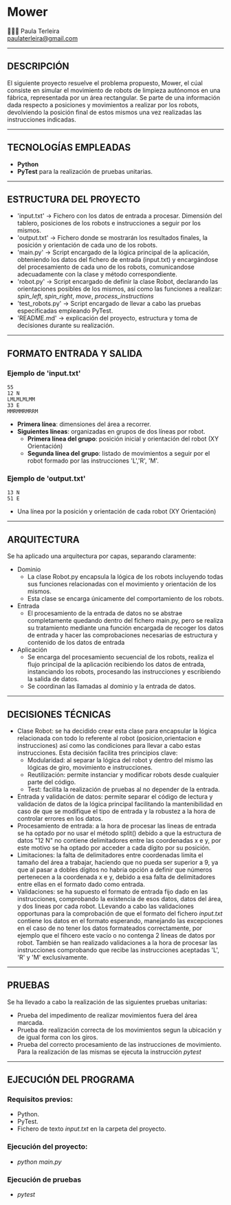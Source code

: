 # Mower
👩🏻‍💻 Paula Terleira                                                          
paulaterleira@gmail.com

---

## DESCRIPCIÓN
El siguiente proyecto resuelve el problema propuesto, Mower, el cúal consiste en simular el movimiento de robots de limpieza autónomos en una fábrica, representada por un área rectangular. Se parte de una información dada respecto a posiciones y movimientos a realizar por los robots, devolviendo la posición final de estos mismos una vez realizadas las instrucciones indicadas.

---

## TECNOLOGÍAS EMPLEADAS
- **Python**
- **PyTest** para la realización de pruebas unitarias.
---  
## ESTRUCTURA DEL PROYECTO
- 'input.txt' -> Fichero con los datos de entrada a procesar. Dimensión del tablero, posiciones de los robots e instrucciones a seguir por los mismos.
- 'output.txt' -> Fichero donde se mostrarán los resultados finales, la posición y orientación de cada uno de los robots.
- 'main.py' -> Script encargado de la lógica principal de la aplicación, obteniendo los datos del fichero de entrada (input.txt) y encargándose del procesamiento de cada uno de los robots, comunicandose adecuadamente con la clase y método correspondiente.
- 'robot.py' -> Script encargado de definir la clase Robot, declarando las orientaciones posibles de los mismos, así como las funciones a realizar: *spin_left*, *spin_right*, *move*, *process_instructions*
- 'test_robots.py' -> Script encargado de llevar a cabo las pruebas especificadas empleando PyTest.
- 'README.md' -> explicación del proyecto, estructura y toma de decisiones durante su realización.
--- 
## FORMATO ENTRADA Y SALIDA
### Ejemplo de 'input.txt'
```
55
12 N
LMLMLMLMM
33 E
MMRMMRMRRM
```
- **Primera línea**: dimensiones del área a recorrer.
- **Siguientes líneas**: organizadas en grupos de dos líneas por robot.
  - **Primera línea del grupo**: posición inicial y orientación del robot (XY Orientación)
  - **Segunda línea del grupo**: listado de movimientos a seguir por el robot formado por las instrucciones 'L','R', 'M'.
### Ejemplo de 'output.txt'
```
13 N
51 E
```
- Una línea por la posición y orientación de cada robot (XY Orientación)
--- 
## ARQUITECTURA
Se ha aplicado una arquitectura por capas, separando claramente:
- Dominio
  - La clase Robot.py encapsula la lógica de los robots incluyendo todas sus funciones relacionadas con el movimiento y orientación de los mismos.
  - Esta clase se encarga únicamente del comportamiento de los robots.
- Entrada
  - El procesamiento de la entrada de datos no se abstrae completamente quedando dentro del fichero main.py, pero se realiza su tratamiento mediante una función encargada de recoger los datos de entrada y hacer las comprobaciones necesarias de estructura y contenido de los datos de entrada
- Aplicación
  - Se encarga del procesamiento secuencial de los robots, realiza el flujo principal de la aplicación recibiendo los datos de entrada, instanciando los robots, procesando las instrucciones y escribiendo la salida de datos.
  - Se coordinan las llamadas al dominio y la entrada de datos.
--- 
## DECISIONES TÉCNICAS
- Clase Robot: se ha decidido crear esta clase para encapsular la lógica relacionada con todo lo referente al robot (posicion,orientacion e instrucciones) así como las condiciones para llevar a cabo estas instrucciones.
  Esta decisión facilita tres principios clave:
  - Modularidad: al separar la lógica del robot y dentro del mismo las lógicas de giro, movimiento e instrucciones.
  - Reutilización: permite instanciar y modificar robots desde cualquier parte del código.
  - Test: facilita la realización de pruebas al no depender de la entrada.
- Entrada y validación de datos: permite separar el código de lectura y validación de datos de la lógica principal facilitando la mantenibilidad en caso de que se modifique el tipo de entrada y la robustez a la hora de controlar errores en los datos.
- Procesamiento de entrada: a la hora de procesar las lineas de entrada se ha optado por no usar el método split() debido a que la estructura de datos "12 N" no contiene delimitadores entre las coordenadas x e y, por este motivo se ha optado por acceder a cada dígito por su posición.
- Limitaciones: la falta de delimitadores entre coordenadas limita el tamaño del área a trabajar, haciendo que no pueda ser superior a 9, ya que al pasar a dobles dígitos no habría opción a definir que números pertenecen a la coordenada x e y, debido a esa falta de delimitadores entre ellas en el formato dado como entrada. 
- Validaciones: se ha supuesto el formato de entrada fijo dado en las instrucciones, comprobando la existencia de esos datos, datos del área, y dos lineas por cada robot. LLevando a cabo las validaciones opportunas para la comprobación de que el formato del fichero *input.txt* contiene los datos en el formato esperando, manejando las excepciones en el caso de no tener los datos formateados correctamente, por ejemplo que el fihcero este vacío o no contenga 2 líneas de datos por robot. También se han realizado validaciones a la hora de procesar las instrucciones comprobando que recibe las instrucciones aceptadas 'L', 'R' y 'M' exclusivamente.
--- 
## PRUEBAS
Se ha llevado a cabo la realización de las siguientes pruebas unitarias:
-  Prueba del impedimento de realizar movimientos fuera del área marcada.
-  Prueba de realización correcta de los movimientos segun la ubicación y de igual forma con los giros.
-  Prueba del correcto procesamiento de las instrucciones de movimiento.
Para la realización de las mismas se ejecuta la instrucción *pytest*
--- 
## EJECUCIÓN DEL PROGRAMA
### Requisitos previos:
  - Python.
  - PyTest.
  - Fichero de texto *input.txt* en la carpeta del proyecto.
### Ejecución del proyecto:
  - *python main.py*
### Ejecución de pruebas
  - *pytest*
